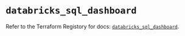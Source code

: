 # `databricks_sql_dashboard`

Refer to the Terraform Registory for docs: [`databricks_sql_dashboard`](https://www.terraform.io/docs/providers/databricks/r/sql_dashboard).

